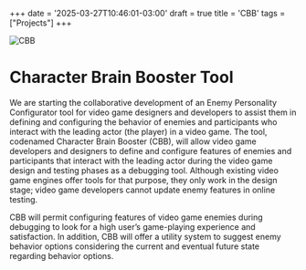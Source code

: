 +++
date = '2025-03-27T10:46:01-03:00'
draft = true
title = 'CBB'
tags =  ["Projects"]
+++


![CBB](/images/CBB_conceptual_2.png)



# Character Brain Booster Tool
We are starting the collaborative development of an Enemy Personality Configurator tool for video game designers and developers to assist them in defining and configuring the behavior of enemies and participants who interact with the leading actor (the player) in a video game. The tool, codenamed Character Brain Booster (CBB), will allow video game developers and designers to define and configure features of enemies and participants that interact with the leading actor during the video game design and testing phases as a debugging tool. Although existing video game engines offer tools for that purpose, they only work in the design stage; video game developers cannot update enemy features in online testing. 



CBB will permit configuring features of video game enemies during debugging to look for a high user’s game-playing experience and satisfaction. In addition, CBB will offer a utility system to suggest enemy behavior options considering the current and eventual future state regarding behavior options.